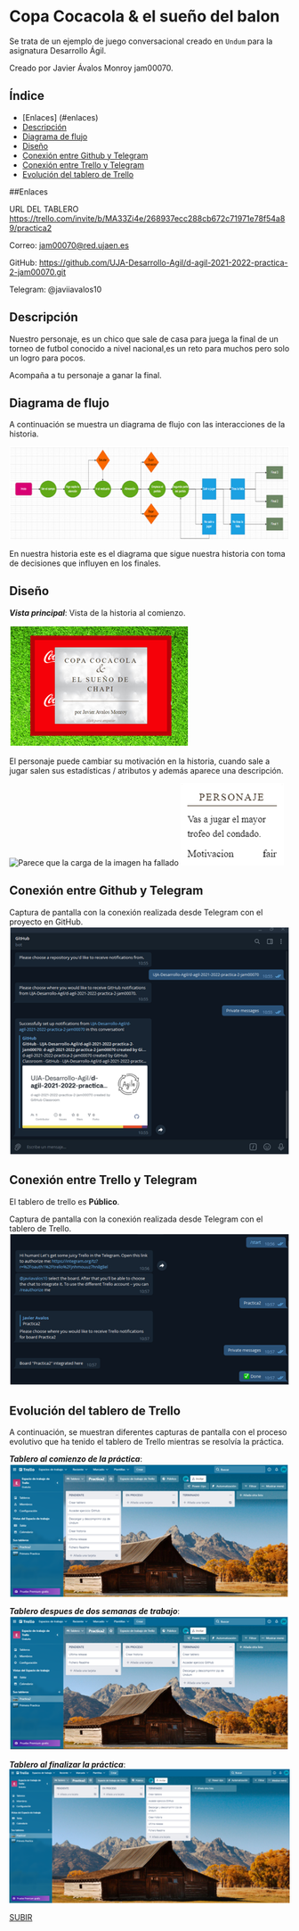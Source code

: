 <a name="top"></a>
# Copa Cocacola & el sueño del balon

Se trata de un ejemplo de juego conversacional creado en `Undum` para la asignatura Desarrollo Ágil.


Creado por Javier Ávalos Monroy jam00070.


## Índice
* [Enlaces] (#enlaces)
* [Descripción](#descripcion)
* [Diagrama de flujo](#diagrama)
* [Diseño](#diseno)
* [Conexión entre Github y Telegram](#conexion_git)
* [Conexión entre Trello y Telegram](#conexion_trello)
* [Evolución del tablero de Trello](#evolucion)

<a name="enlaces"></a>
##Enlaces

URL DEL TABLERO
https://trello.com/invite/b/MA33Zi4e/268937ecc288cb672c71971e78f54a89/practica2

Correo: jam00070@red.ujaen.es

GitHub: https://github.com/UJA-Desarrollo-Agil/d-agil-2021-2022-practica-2-jam00070.git

Telegram: @javiiavalos10


<a name="descripcion"></a>
## Descripción

Nuestro personaje, es un chico que sale de casa para juega la final de un torneo de futbol conocido a nivel nacional,es un reto para muchos pero solo un logro para pocos.

Acompaña a tu personaje a ganar la final.

<a name="diagrama"></a>
## Diagrama de flujo

A continuación se muestra un diagrama de flujo con las interacciones de la historia.

![Parece que la carga de la imagen ha fallado](/imagenes/diagramaflujos.png "Diagrama de flujo")

En nuestra historia este es el diagrama que sigue nuestra historia con toma de decisiones que influyen en los finales.

<a name="diseno"></a>
## Diseño

___Vista principal___: Vista de la historia al comienzo.

![Parece que la carga de la imagen ha fallado](/imagenes/diseno.png "Diseño vista principal")

El personaje puede cambiar su motivación en la historia, cuando sale a jugar salen sus estadísticas / atributos y además aparece una descripción.

![Parece que la carga de la imagen ha fallado](/imagenes/izquieda.png "Quien eres")
![Parece que la carga de la imagen ha fallado](/imagenes/derecha.png "Personaje")
<a name="conexion_git"></a>
## Conexión entre Github y Telegram

Captura de pantalla con la conexión realizada desde Telegram con el proyecto en GitHub.
![Parece que la carga de la imagen ha fallado](/imagenes/githubTelegram.png "Conexión entre Telegram y Github")

<a name="conexion_trello"></a>
## Conexión entre Trello y Telegram

El tablero de trello es __Público__.


Captura de pantalla con la conexión realizada desde Telegram con el tablero de Trello.
![Parece que la carga de la imagen ha fallado](/imagenes/trelloTelegram.png "Conexión entre Telegram y Trello")

<a name="evolucion"></a>
## Evolución del tablero de Trello

A continuación, se muestran diferentes capturas de pantalla con el proceso evolutivo que ha tenido el tablero de Trello mientras se resolvía la práctica.

___Tablero al comienzo de la práctica___:
![Parece que la carga de la imagen ha fallado](/imagenes/inicio.png "Tablero al inicio")

___Tablero despues de dos semanas de trabajo___:
![Parece que la carga de la imagen ha fallado](/imagenes/medio.png "Tablero despues de dos semanas de trabajo")


___Tablero al finalizar la práctica___:
![Parece que la carga de la imagen ha fallado](/imagenes/final.png "Tablero al finalizar")


[SUBIR](#top)
